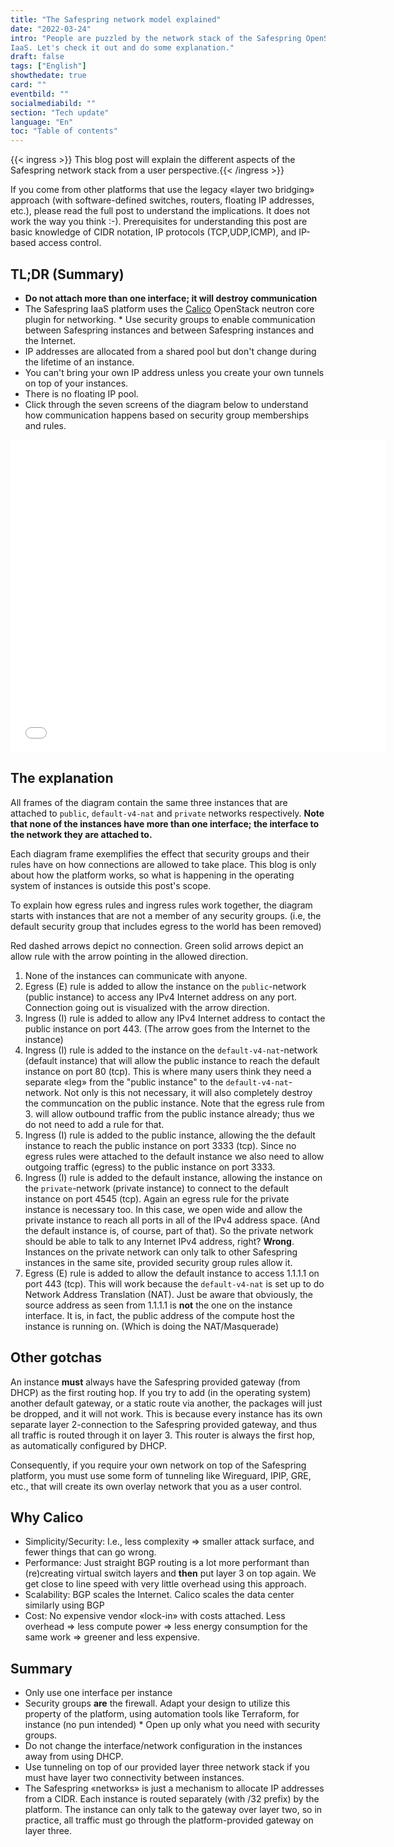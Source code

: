 ```yaml
---
title: "The Safespring network model explained"
date: "2022-03-24"
intro: "People are puzzled by the network stack of the Safespring OpenStack 
IaaS. Let's check it out and do some explanation."
draft: false
tags: ["English"]
showthedate: true
card: ""
eventbild: ""
socialmediabild: ""
section: "Tech update"
language: "En"
toc: "Table of contents"
---
```

{{< ingress >}}
This blog post will explain the different aspects of the Safespring network
stack from a user perspective.{{< /ingress >}} <p>If you come from other platforms that use the 
legacy
«layer two bridging» approach (with software-defined switches, routers,
floating IP addresses, etc.), please read the full post to understand the
implications. It does not work the way you think :-). Prerequisites for
understanding this post are basic knowledge of CIDR notation, IP protocols
(TCP,UDP,ICMP), and IP-based access control. 




## TL;DR (Summary)

* **Do not attach more than one interface; it will destroy communication**
* The Safespring IaaS platform uses the [Calico][calico] OpenStack neutron core 
plugin for networking.  * Use security groups to enable communication between 
Safespring instances and between Safespring instances and the Internet.
* IP addresses are allocated from a shared pool but don't change during the 
lifetime of an instance.
* You can't bring your own IP address unless you create your own tunnels on top 
of your instances.
* There is no floating IP pool.
* Click through the seven screens of the diagram below to understand how 
communication happens based on security group memberships and rules.

[calico]: https://www.tigera.io/project-calico/

<iframe src="/img/safespring-network.sozi.html"  width="600" height="500" style="border:0"></iframe>

## The explanation

All frames of the diagram contain the same three instances that are attached
to `public`, `default-v4-nat` and `private` networks respectively. **Note that none of the
instances have more than one interface; the interface to the network they are
attached to.**

Each diagram frame exemplifies the effect that security groups and their rules have on how
connections are allowed to take place. This blog is only about how the platform
works, so what is happening in the operating system of instances is outside
this post's scope.


To explain how egress rules and ingress rules work together, the
diagram starts with instances that are not a member of any security groups.
(i.e, the default security group that includes egress to the world has been
removed) 

Red dashed arrows depict no connection. Green solid arrows depict an allow rule
with the arrow pointing in the allowed direction.


1. None of the instances can communicate with anyone. 
2. Egress (E) rule is added to allow the instance on the `public`-network 
   (public instance) to access any IPv4 Internet address on any 
port. Connection going out is visualized with the arrow direction.  
3. Ingress (I) rule is added to allow any IPv4 Internet address to contact the 
   public instance on port 443. (The arrow goes from the Internet to the 
instance) 
4. Ingress (I) rule is added to the instance on the `default-v4-nat`-network 
   (default instance) that will allow the public instance to reach the default 
instance on port 80 (tcp). This is where many users think they need a separate 
«leg» from the "public instance" to the `default-v4-nat`-network. Not only is 
this not necessary, it will also completely destroy the communcation on the public 
instance. Note that the egress rule from 3. will allow outbound 
traffic from the public instance already; thus we do not need to add a rule for 
that.
5. Ingress (I) rule is added to the public instance, allowing the the 
   default instance to reach the public instance on port 3333 (tcp). Since 
no egress rules were attached to the default instance we also need to 
allow outgoing traffic (egress) to the public instance on port 3333.
6. Ingress (I) rule is added to the default instance, allowing the instance on 
   the `private`-network (private instance) to connect to the default instance 
on port 4545 (tcp). Again an egress rule for the private instance is necessary 
too. In this case, we open wide and allow the private instance to reach all 
ports in all of the IPv4 address space. (And the default instance is, of course, 
part of that). So the private network should be able to talk to any Internet 
IPv4 address, right? **Wrong**. Instances on the private network can only talk 
to other Safespring instances in the same site, provided security group rules 
allow it.    
7. Egress (E) rule is added to allow the default instance to access 1.1.1.1 on 
   port 443 (tcp). This will work because the `default-v4-nat` is set up to do Network Address 
Translation (NAT). Just be aware that obviously, the source 
address as seen from 1.1.1.1 is **not** the one on the instance interface. It 
is, in fact, the public address of the compute host the instance is running on. 
(Which is doing the NAT/Masquerade)  

## Other gotchas 

An instance **must** always have the Safespring provided gateway (from
DHCP) as the first routing hop. If you try to add (in the operating
system) another default gateway, or a static route via another, the packages
will just be dropped, and it will not work. 
This is because every instance has its own separate layer 2-connection to the
Safespring provided gateway, and thus all traffic is routed through it on layer
3. This router is always the first hop, as automatically configured by DHCP.

Consequently, if you require your own network on top of the Safespring
platform, you must use some form of tunneling like Wireguard, IPIP, GRE, etc.,
that will create its own overlay network that you as a user control.

## Why Calico  

* Simplicity/Security: I.e., less complexity => smaller attack surface, and fewer 
things that can go wrong.
* Performance: Just straight BGP routing is a lot more performant than 
(re)creating virtual switch layers and **then** put layer 3 on top again. We 
get close to line speed with very little overhead using this approach.
* Scalability: BGP scales the Internet. Calico scales the data center similarly 
using BGP
* Cost: No expensive vendor «lock-in» with costs attached. Less overhead => 
less compute power => less energy consumption for the same work => greener and 
less expensive.  

## Summary

* Only use one interface per instance
* Security groups **are** the firewall. Adapt your design to utilize this 
property of the platform, using automation tools like Terraform, for instance 
(no pun intended) * Open up only what you need with security groups.
* Do not change the interface/network configuration in the instances away from 
using DHCP.
* Use tunneling on top of our provided layer three network stack if you must 
have layer two connectivity between instances.
* The Safespring «networks» is just a mechanism to allocate IP addresses from a 
CIDR. Each instance is routed separately (with /32 prefix) by the platform. The 
instance can only talk to the gateway over layer two, so in practice, all 
traffic must go through the platform-provided gateway on layer three.

